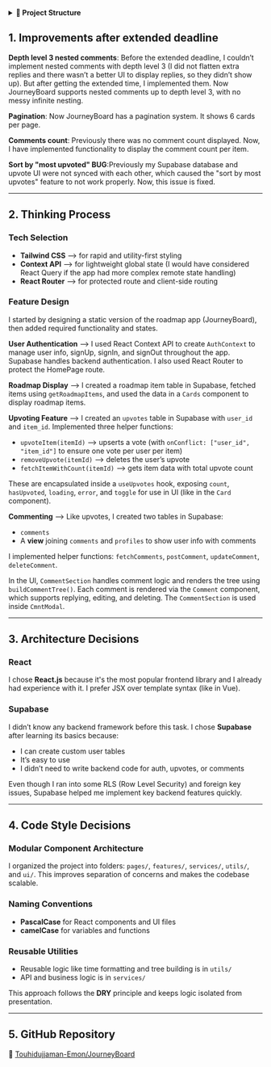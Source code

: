 <details> <summary><strong>📁 Project Structure</strong></summary>

```
JourneyBoard/
├── .eslintrc.json
├── .gitignore
├── eslint.config.js
├── index.html
├── package-lock.json
├── package.json
├── vite.config.js
├── README.md
├── public/
│   └── vite.svg
├── src/
│   ├── App.jsx
│   ├── index.css
│   ├── main.jsx
│   ├── router.jsx
│   ├── assets/
│   │   └── react.svg
│   ├── features/
│   │   ├── userAuth/
│   │   │   └── AuthContext.jsx
│   │   └── userEngagement/
│   │       ├── Comment.jsx
│   │       ├── commentUtils.js
│   │       ├── FilteringSorting.jsx
│   │       ├── FlatComment.jsx
│   │       └── getTotalCount.js
│   ├── pages/
│   │   ├── authPage/
│   │   │   ├── SignIn.jsx
│   │   │   ├── SignUp.jsx
│   │   │   └── UserAuth.jsx
│   │   ├── cmntPage/
│   │   │   └── CmntModal.jsx
│   │   └── homePage/
│   │       └── HomePage.jsx
│   ├── services/
│   │   ├── commentHelper.js
│   │   ├── getRoadmapItems.jsx
│   │   ├── supabase.js
│   │   ├── upVote.jsx
│   │   └── upVoteHelper.js
│   ├── ui/
│   │   ├── Button.jsx
│   │   ├── Cards.jsx
│   │   ├── CommentSection.jsx
│   │   ├── DynamicGrid.jsx
│   │   ├── IconBtn.jsx
│   │   ├── Input.jsx
│   │   ├── NavBar.jsx
│   │   ├── ProtectedRoute.jsx
│   │   └── SelectOpt.jsx
│   └── utils/
│       ├── buildCommentTree.js
│       ├── dateFormater.js
│       ├── getTotalCommentCount.js
│       └── timeFormatter.js
```

</details>

## 1. Improvements after extended deadline

**Depth level 3 nested comments**: Before the extended deadline, I couldn’t implement nested comments with depth level 3 (I did not flatten extra replies and there wasn’t a better UI to display replies, so they didn’t show up). But after getting the extended time, I implemented them. Now JourneyBoard supports nested comments up to depth level 3, with no messy infinite nesting.

**Pagination**: Now JourneyBoard has a pagination system. It shows 6 cards per page.

**Comments count**: Previously there was no comment count displayed. Now, I have implemented functionality to display the comment count per item.

**Sort by "most upvoted" BUG**:Previously my Supabase database and upvote UI were not synced with each other, which caused the "sort by most upvotes" feature to not work properly. Now, this issue is fixed.

---

## 2. Thinking Process

### Tech Selection

- **Tailwind CSS** ⟶ for rapid and utility-first styling
- **Context API** ⟶ for lightweight global state (I would have considered React Query if the app had more complex remote state handling)
- **React Router** ⟶ for protected route and client-side routing

### Feature Design

I started by designing a static version of the roadmap app (JourneyBoard), then added required functionality and states.

**User Authentication** ⟶ I used React Context API to create `AuthContext` to manage user info, signUp, signIn, and signOut throughout the app. Supabase handles backend authentication. I also used React Router to protect the HomePage route.

**Roadmap Display** ⟶ I created a roadmap item table in Supabase, fetched items using `getRoadmapItems`, and used the data in a `Cards` component to display roadmap items.

**Upvoting Feature** ⟶ I created an `upvotes` table in Supabase with `user_id` and `item_id`. Implemented three helper functions:

- `upvoteItem(itemId)` ⟶ upserts a vote (with `onConflict: ["user_id", "item_id"]` to ensure one vote per user per item)
- `removeUpvote(itemId)` ⟶ deletes the user’s upvote
- `fetchItemWithCount(itemId)` ⟶ gets item data with total upvote count

These are encapsulated inside a `useUpvotes` hook, exposing `count`, `hasUpvoted`, `loading`, `error`, and `toggle` for use in UI (like in the `Card` component).

**Commenting** ⟶ Like upvotes, I created two tables in Supabase:

- `comments`
- A **view** joining `comments` and `profiles` to show user info with comments

I implemented helper functions: `fetchComments`, `postComment`, `updateComment`, `deleteComment`.

In the UI, `CommentSection` handles comment logic and renders the tree using `buildCommentTree()`. Each comment is rendered via the `Comment` component, which supports replying, editing, and deleting. The `CommentSection` is used inside `CmntModal`.

---

## 3. Architecture Decisions

### React

I chose **React.js** because it's the most popular frontend library and I already had experience with it. I prefer JSX over template syntax (like in Vue).

### Supabase

I didn’t know any backend framework before this task. I chose **Supabase** after learning its basics because:

- I can create custom user tables
- It’s easy to use
- I didn’t need to write backend code for auth, upvotes, or comments

Even though I ran into some RLS (Row Level Security) and foreign key issues, Supabase helped me implement key backend features quickly.

---

## 4. Code Style Decisions

### Modular Component Architecture

I organized the project into folders: `pages/`, `features/`, `services/`, `utils/`, and `ui/`. This improves separation of concerns and makes the codebase scalable.

### Naming Conventions

- **PascalCase** for React components and UI files
- **camelCase** for variables and functions

### Reusable Utilities

- Reusable logic like time formatting and tree building is in `utils/`
- API and business logic is in `services/`

This approach follows the **DRY** principle and keeps logic isolated from presentation.

---

## 5. GitHub Repository

🔗 [Touhidujjaman-Emon/JourneyBoard](https://github.com/Touhidujjaman-Emon/JourneyBoard.git)

